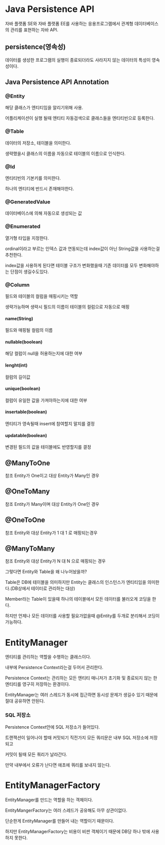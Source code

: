 # Java Persistence API
자바 플랫폼 SE와 자바 플랫폼 EE를 사용하는 응용프로그램에서 관계형 데이터베이스의 관리를 표현하는 자바 API.

## persistence(영속성)
데이터를 생성한 프로그램의 실행이 종료되더라도 사라지지 않는 데이터의 특성이 영속성이다.

## Java Persistence API Annotation
### @Entity
해당 클래스가 엔티티임을 알리기위해 사용.

어플리케이션이 실행 될때 엔티티 자동검색으로 클래스들을 엔티티빈으로 등록한다.

### @Table
데이터의 저장소, 테이블을 의미한다.

생략했을시 클래스의 이름을 자동으로 테이블의 이름으로 인식한다.

### @Id
엔티티빈의 기본키를 의미한다.

하나의 엔티티에 반드시 존재해야한다.

### @GeneratedValue
데이터베이스에 의해 자동으로 생성되는 값

### @Enumerated
열거형 타입을 지정한다.

ordinal이라고 부르는 인덱스 값과 연동되는데 index값이 아닌 String값을 사용하는걸 추천한다.

index값을 사용하게 된다면 테이블 구조가 변화했을때 기존 데이터를 모두 변화해야하는 단점이 생길수도있다.
### @Column
필드와 테이블의 컬럼을 매핑시키는 역할

생략가능하며 생략시 필드의 이름이 테이블의 컬럼으로 자동으로 매핑
#### name(String)
필드와 매핑될 컬럼의 이름

#### nullable(boolean)
해당 컬럼이 null을 허용하는지에 대한 여부

#### lenght(int)
컬럼의 길이값

#### unique(boolean)
컬럼이 유일한 값을 가져야하는지에 대한 여부

#### insertable(boolean)
엔티티가 영속될때 insert에 참여할지 말지를 결정

#### updatable(boolean)
변경된 필드의 값을 테이블에도 반영할지를 결정


## @ManyToOne
참조 Entity가 One이고 대상 Entity가 Many인 경우

## @OneToMany
참조 Entity가 Many이며 대상 Entity가 One인 경우 

## @OneToOne
참조 Entity와 대상 Entity가 1 대 1 로 매핑되는경우

## @ManyToMany
참조 Entity와 대상 Entity가 N 대 N 으로 매핑되는 경우



그렇다면 Entity와 Table을 왜 나누어놨을까?

Table은 DB에 테이블을 의미하지만 Entity는 클래스의 인스턴스가 엔티티임을 의미한다.(DB상에서 테이터로 관리하는 대상)

Member라는 Table이 있을때 하나의 테이블에서 모든 데이터를 불러오게 코딩을 한다.

하지만 언제나 모든 데이터를 사용할 필요가없을때 @Entity를 두개로 분리해서 코딩이 가능하다.

# EntityManager
엔티티를 관리하는 역할을 수행하는 클래스이다.

내부에 Persistence Context라는걸 두어서 관리한다.

Persistence Context는 관리하는 모든 엔티티 매니저가 초기화 및 종료되지 않는 한 엔티티를 영구히 저장하는 환경이다.

EntityManager는 여러 스레드가 동시에 접근하면 동시성 문제가 생길수 있기 때문에 절대 공유하면 안된다.

### SQL 저장소
Persistence Context안에 SQL 저장소가 들어있다.

트랜잭션이 일어나야 할때 커밋되기 직전가지 모든 쿼리문은 내부 SQL 저장소에 저장되고 

커밋이 될때 모든 쿼리가 날라간다.

만약 내부에서 오류가 난다면 애초에 쿼리를 보내지 않는다.

# EntityManagerFactory
EntityManager를 만드는 역할을 하는 객체이다.

EntityMangerFactory는 여러 스레드가 공유해도 아무 상관이없다.

단순한게 EntityManager를 만들어 내는 역할이기 때문이다.

하지만 EntityManagerFactory는 비용이 비싼 객체이기 때문에 DB당 하나 밖에 사용하지 못한다.